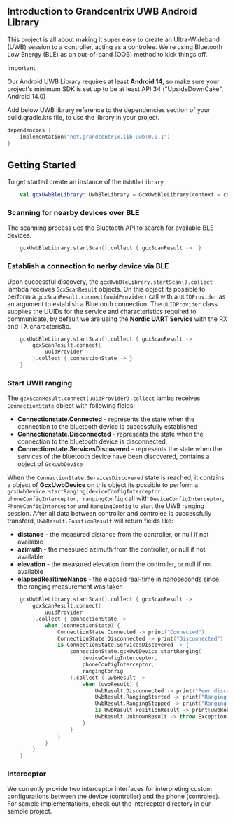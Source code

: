 ## Introduction to Grandcentrix UWB Android Library
This project is all about making it super easy to create an Ultra-Wideband (UWB) session to a controller, 
acting as a controlee. We're using Bluetooth Low Energy (BLE) as an out-of-band (OOB) method to kick things off.

> [!IMPORTANT]
> Our Android UWB Library requires at least **Android 14**, so make sure your project's minimum SDK is set up to be at least API 34 ("UpsideDownCake", Android 14.0)

Add below UWB library reference to the dependencies section of your build.gradle.kts file, to use the library in your project.

```kotlin
dependencies {
    implementation("net.grandcentrix.lib:uwb:0.0.1")
}
```

## Getting Started 

To get started create an instance of the ```UwbBleLibrary```

```kotlin
    val gcxUwbBleLibrary: UwbBleLibrary = GcxUwbBleLibrary(context = context)
```
### Scanning for nearby devices over BLE

The scanning process ues the Bluetooth API to search for available BLE devices.

```kotlin
    gcxUwbBleLibrary.startScan().collect { gcxScanResult ->  }
```

### Establish a connection to nerby device via BLE 

Upon successful discovery, the ```gcxUwbBleLibrary.startScan().collect``` lambda receives ```GcxScanResult``` objects. 
On this object its possible to perform a ```gcxScanResult.connect(uuidProvider)``` call with a ```UUIDProvider``` as an argument to establish a Bluetooth connection.
The ```UUIDProvider``` class supplies the UUIDs for the service and characteristics required to communicate, by default we are using the **Nordic UART Service**
with the RX and TX characteristic.

```kotlin
    gcxUwbBleLibrary.startScan().collect { gcxScanResult ->
        gcxScanResult.connect(
            uuidProvider
        ).collect { connectionState -> }
    }
```

### Start UWB ranging

The ```gcxScanResult.connect(uuidProvider).collect``` lamba receives ```ConnectionState``` object with following fields:
- **Connectionstate.Connected** - represents the state when the connection to the bluetooth device is successfully established
- **Connectionstate.Disconnected** - represents the state when the connection to the bluetooth device is disconnected.
- **Connectionstate.ServicesDiscovered** - represents the state when the services of the bluetooth device have been discovered, contains a object of `GcxUwbDevice`
  
When the ```ConnectionState.ServicesDiscovered``` state is reached, it contains a object of **GcxUwbDevice** on this object 
its possible to perform a ```gcxUwbDevice.startRanging(deviceConfigInterceptor, phoneConfigInterceptor, rangingConfig``` call with
```DeviceConfigInterceptor```, ```PhoneConfigInterceptor``` and ```RangingConfig```
to start the UWB ranging session. 
After all data between controller and controlee is successfully transferd, ```UwbResult.PositionResult``` will return fields like:
- **distance** - the measured distance from the controller, or null if not available
- **azimuth** - the measured azimuth from the controller, or null if not available
- **elevation** - the measured elevation from the controller, or null if not available
- **elapsedRealtimeNanos** - the elapsed real-time in nanoseconds since the ranging measurement was taken

```kotlin
    gcxUwbBleLibrary.startScan().collect { gcxScanResult ->
        gcxScanResult.connect(
            uuidProvider
        ).collect { connectionState ->
            when (connectionState) {
                ConnectionState.Connected -> print("Connected")
                ConnectionState.Disconnected -> print("Disconnected")
                is ConnectionState.ServicesDiscovered -> {
                    connectionState.gcxUwbDevice.startRanging(
                        deviceConfigInterceptor,
                        phoneConfigInterceptor,
                        rangingConfig
                    ).collect { uwbResult ->
                        when (uwbResult) {
                            UwbResult.Disconnected -> print("Peer disconnected")
                            UwbResult.RangingStarted -> print("Ranging started")
                            UwbResult.RangingStopped -> print("Ranging stopped")
                            is UwbResult.PositionResult -> print(uwbResult)
                            UwbResult.UnknownResult -> throw Exception()
                        }
                    }
                }
            }
        }
    }
```

### Interceptor

We currently provide two interceptor interfaces for interpreting custom configurations between the device (controller) and the phone (controlee). For sample implementations, check out the interceptor directory in our sample project.
